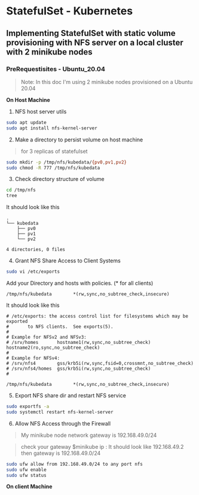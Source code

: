 # StatefulSet - Kubernetes

## Implementing StatefulSet with static volume provisioning with NFS server on a local cluster with 2 minikube nodes

### PreRequestisites  - Ubuntu_20.04

> Note: In this doc I'm using 2 minikube nodes provisioned on a Ubuntu 20.04


**On Host Machine**

1. NFS host server utils

```bash
sudo apt update
sudo apt install nfs-kernel-server
```

2. Make a directory to persist volume on host machine

> for 3 replicas of statefulset
```bash
sudo mkdir -p /tmp/nfs/kubedata/{pv0,pv1,pv2}
sudo chmod -R 777 /tmp/nfs/kubedata
```

3. Check directory structure of volume 

```bash
cd /tmp/nfs
tree
```

It should look like this

```text
.
└── kubedata
    ├── pv0
    ├── pv1
    └── pv2

4 directories, 0 files
```

4. Grant NFS Share Access to Client Systems

```bash
sudo vi /etc/exports
```

Add your Directory and hosts with policies. (* for all clients)

```
/tmp/nfs/kubedata        *(rw,sync,no_subtree_check,insecure)

```
It should look like this

```
# /etc/exports: the access control list for filesystems which may be exported
#		to NFS clients.  See exports(5).
#
# Example for NFSv2 and NFSv3:
# /srv/homes       hostname1(rw,sync,no_subtree_check) hostname2(ro,sync,no_subtree_check)
#
# Example for NFSv4:
# /srv/nfs4        gss/krb5i(rw,sync,fsid=0,crossmnt,no_subtree_check)
# /srv/nfs4/homes  gss/krb5i(rw,sync,no_subtree_check)
#

/tmp/nfs/kubedata        *(rw,sync,no_subtree_check,insecure)

```

5. Export NFS share dir and restart NFS service

```bash
sudo exportfs -a
sudo systemctl restart nfs-kernel-server
```

6. Allow NFS Access through the Firewall
> My minikube node network gateway is 192.168.49.0/24

> check your gateway $minikube ip  : It should look like 192.168.49.2 then gateway is 192.168.49.0/24
```bash
sudo ufw allow from 192.168.49.0/24 to any port nfs
sudo ufw enable
sudo ufw status
```
**On client Machine**
